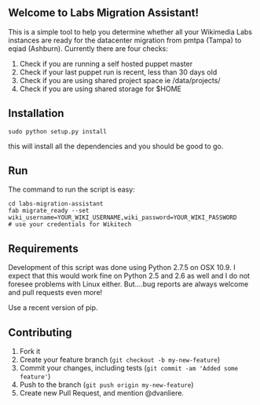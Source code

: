 ## Welcome to Labs Migration Assistant!

This is a simple tool to help you determine whether all your Wikimedia Labs instances are ready
for the datacenter migration from pmtpa (Tampa) to eqiad (Ashburn). Currently there are four checks:
1. Check if you are running a self hosted puppet master
2. Check if your last puppet run is recent, less than 30 days old
3. Check if you are using shared project space ie /data/projects/
4. Check if you are using shared storage for $HOME

## Installation

``` shell
sudo python setup.py install
```

this will install all the dependencies and you should be good to go. 

## Run

The command to run the script is easy:

``` shell
cd labs-migration-assistant
fab migrate_ready --set wiki_username=YOUR_WIKI_USERNAME,wiki_password=YOUR_WIKI_PASSWORD
# use your credentials for Wikitech
```

## Requirements

Development of this script was done using Python 2.7.5 on OSX 10.9. I expect that this would work fine
on Python 2.5 and 2.6 as well and I do not foresee problems with Linux either. But....bug reports are
always welcome and pull requests even more!

Use a recent version of pip.
## Contributing

1. Fork it
2. Create your feature branch (`git checkout -b my-new-feature`)
3. Commit your changes, including tests (`git commit -am 'Added some feature'`)
4. Push to the branch (`git push origin my-new-feature`)
5. Create new Pull Request, and mention @dvanliere.
